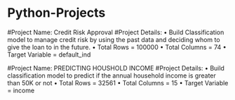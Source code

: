 # Python-Projects
#Project Name: Credit Risk Approval
#Project Details:
•	Build Classification model to manage credit risk by using the past data and deciding whom to give the loan to in the future.
•	Total Rows = 100000
•	Total Columns = 74
•	Target Variable = default_ind

#Project Name: PREDICTING HOUSHOLD INCOME
#Project Details:
•	Build classification model to predict if the annual household income is greater than 50K or not
•	Total Rows = 32561
•	Total Columns = 15
•	Target Variable = income
